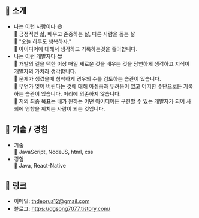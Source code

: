 :mag_right: 소개
---
* 나는 이런 사람이다 :smile:  
  :small_blue_diamond: 긍정적인 삶, 배우고 존중하는 삶, 다른 사람을 돕는 삶  
  :small_blue_diamond: "오늘 하루도 행복하자."  
  :small_blue_diamond: 아이디어에 대해서 생각하고 기록하는것을 좋아합니다.
* 나는 이런 개발자다 :sunglasses:  
  :small_blue_diamond: 개발의 길을 택한 이상 매일 새로운 것을 배우는 것을 당연하게 생각하고 지식이 개발자의 가치라 생각합니다.  
  :small_blue_diamond: 문제가 생겼을때 침착하게 경우의 수를 검토하는 습관이 있습니다.  
  :small_blue_diamond: 무언가 잊어 버린다는 것에 대해 아쉬움과 두려움이 있고 어떠한 수단으로든 기록하는 습관이 있습니다. 머리에 의존하지 않습니다.  
  :small_blue_diamond: 저의 최종 목표는 내가 원하는 어떤 아이디어든 구현할 수 있는 개발자가 되어 사회에 영향을 끼치는 사람이 되는 것입니다.

:mag_right: 기술 / 경험
---
* 기술  
  :wrench: JavaScript, NodeJS, html, css
* 경험  
  :wrench: Java, React-Native
  
<!--
:mag_right: 프로젝트
---
* 주요 프로젝트  
  :heavy_check_mark: 골든다이스 프로젝트 : HTML, CSS, JavaScript + NodeJS  
  :heavy_check_mark: 마이웹 프로젝트 : HTML, CSS, JavaScript  
* 경험성 프로젝트  
  :heavy_check_mark: Raid Shadow Legends 게임 정보 검색 앱 : React Native  
  :heavy_check_mark: 나홀로 메모장 : HTML, CSS, JavaScript + Python, AWS 연동 경험  
-->

:mag_right: 링크
---
* 이메일: <thdeorua12@gmail.com>
* 블로그: <https://dgsong7077.tistory.com/>
